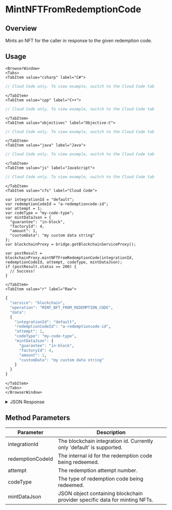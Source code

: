 # MintNFTFromRedemptionCode
## Overview
Mints an NFT for the caller in response to the given redemption code.

<PartialServop service_name="blockchain" operation_name="MINT_NFT_FROM_REDEMPTION_CODE" />

## Usage

```mdx-code-block
<BrowserWindow>
<Tabs>
<TabItem value="csharp" label="C#">
```

```csharp
// Cloud Code only. To view example, switch to the Cloud Code tab
```

```mdx-code-block
</TabItem>
<TabItem value="cpp" label="C++">
```

```cpp
// Cloud Code only. To view example, switch to the Cloud Code tab
```

```mdx-code-block
</TabItem>
<TabItem value="objectivec" label="Objective-C">
```

```objectivec
// Cloud Code only. To view example, switch to the Cloud Code tab
```

```mdx-code-block
</TabItem>
<TabItem value="java" label="Java">
```

```java
// Cloud Code only. To view example, switch to the Cloud Code tab
```

```mdx-code-block
</TabItem>
<TabItem value="js" label="JavaScript">
```

```javascript
// Cloud Code only. To view example, switch to the Cloud Code tab
```

```mdx-code-block
</TabItem>
<TabItem value="cfs" label="Cloud Code">
```

```cfscript
var integrationId = "default";
var redemptionCodeId = "a-redemptioncode-id";
var attempt = 1;
var codeType = "my-code-type";
var mintDataJson = {
  "guarantee": "in-block",
  "factoryId": 4,
  "amount": 1,
  "customData": "my custom data string"
};
var blockchainProxy = bridge.getBlockchainServiceProxy();

var postResult = blockchainProxy.mintNFTFromRedemptionCode(integrationId, redemptionCodeId, attempt, codeType, mintDataJson);
if (postResult.status == 200) {
  // Success!
}
```

```mdx-code-block
</TabItem>
<TabItem value="r" label="Raw">
```

```r
{
  "service": "blockchain",
  "operation": "MINT_NFT_FROM_REDEMPTION_CODE",
  "data":
  {
    "integrationId": "default",
    "redemptionCodeId": "a-redemptioncode-id",
    "attempt": 1,
    "codeType": "my-code-type",
    "mintDataJson": {
      "guarantee": "in-block",
      "factoryId": 4,
      "amount": 1,
      "customData": "my custom data string"
    }
  }
}
```

```mdx-code-block
</TabItem>
</Tabs>
</BrowserWindow>
```

<details>
<summary>JSON Response</summary>

```json
{
  "data": {
    "success": true,
    "response": {
      "transaction_id": "__a_transaction_id__",
      "processed": {
        "id": "3f42fe4f892b04cda087247f0296b3bf93d16972ceff7a1509f9a6c8268e7df5",
        "block_num": 12345678,
        "block_time": "2022-05-10T15:29:27.500",
        "producer_block_id": null,
        "receipt": {
          "status": "executed",
          "cpu_usage_us": 648,
          "net_usage_words": 425
        },
        "elapsed": 648,
        "net_usage": 3400,
        "scheduled": false,
        "action_traces": [
          {
            "action_ordinal": 1,
            "creator_action_ordinal": 0,
            "closest_unnotified_ancestor_action_ordinal": 0,
            "receipt": {
              "receiver": "eosio.nft.ft",
              "act_digest": "aaaabbbbccccdddd",
              "global_sequence": 35962179,
              "recv_sequence": 599,
              "auth_sequence": [
                [
                  "ultra.nft.ft",
                  444
                ]
              ],
              "code_sequence": 1,
              "abi_sequence": 1
            },
            "receiver": "eosio.nft.ft",
            "act": {
              "account": "eosio.nft.ft",
              "name": "issue",
              "authorization": [
                {
                  "actor": "ultra.nft.ft",
                  "permission": "issue"
                }
              ],
              "data": {
                "issue": {
                  "to": "vh1to2ko3wp4",
                  "token_configs": [
                    {
                      "token_factory_id": 4,
                      "amount": 1,
                      "custom_data": "my custom data string"
                    }
                  ],
                  "memo": "23713|a-redemptioncode-id|1|my-code-type"
                }
              },
              "hex_data": "012345555012344"
            },
            "context_free": false,
            "elapsed": 292,
            "console": "",
            "trx_id": "__a_transaction_id__",
            "block_num": 12345678,
            "block_time": "2022-05-10T15:29:27.500",
            "producer_block_id": null,
            "account_ram_deltas": [
              {
                "account": "eosio.nft.ft",
                "delta": 136
              }
            ],
            "except": null,
            "error_code": null,
            "inline_traces": []
          }
        ],
        "account_ram_delta": null,
        "except": null,
        "error_code": null
      }
    }
  },
  "status": 200
}
```
</details>

## Method Parameters
Parameter | Description
--------- | -----------
integrationId | The blockchain integration id. Currently only 'default' is supported.
redemptionCodeId | The internal id for the redemption code being redeemed.
attempt | The redemption attempt number.
codeType | The type of redemption code being redeemed.
mintDataJson | JSON object containing blockchain provider specific data for minting NFTs.


